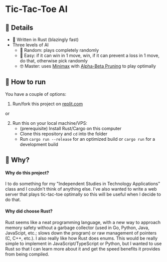# Tic-Tac-Toe AI

## 📝 Details

+ 🦀 Written in Rust (blazingly fast)
+ Three levels of AI
    + 🥴 Random: plays completely randomly
    + 🥸 Easy: if it can win in 1 move, win, if it can prevent a loss in 1 move, do that, otherwise pick randomly
    + 🤓 Master: uses [Minimax](https://en.wikipedia.org/wiki/Minimax) with [Alpha-Beta Pruning](https://en.wikipedia.org/wiki/Alpha–beta_pruning) to play optimally

## 🏃 How to run

You have a couple of options:

1. Run/fork this project on [replit.com](https://replit.com/@Samathingamajig/tic-tac-toe-ai#Cargo.toml)

or

2. Run this on your local machine/VPS:
    + (prerequisite) Install Rust/Cargo on this computer
    + Clone this repository and `cd` into the folder
    + Run `cargo run --release` for an optimized build or `cargo run` for a development build

## 🤔 Why?

#### Why do this project?

I to do something for my "Independent Studies in Technology Applications" class and I couldn't think of anything else.
I've also wanted to write a web server that plays tic-tac-toe optimally so this will be useful when I decide to do that.

#### Why did choose Rust?

Rust seems like a neat programming language, with a new way to approach memory safety without a garbage collector (used in Go, Python, Java, JavaScipt, etc.;
slows down the program) or raw management of pointers (C, C++, etc.). I also really like how Rust does enums.
This would be really simple to implement in JavaScript/TypeScript or Python,
but I wanted to use Rust so that I can learn more about it and get the speed benefits it provides from being compiled.
